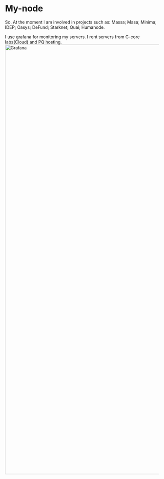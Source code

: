 # My-node

So. 
At the moment I am involved in projects such as:
Massa;
Masa;
Minima;
IDEP;
Oasys;
DeFund;
Starknet;
Quai;
Humanode.

I use grafana for monitoring my servers.
I rent servers from G-core labs(Cloud) and PQ hosting.
<img width="1405" alt="Grafana" src="https://user-images.githubusercontent.com/47061296/168488465-d490f402-b6d2-4ac6-b80a-d554b9dc916b.png">
